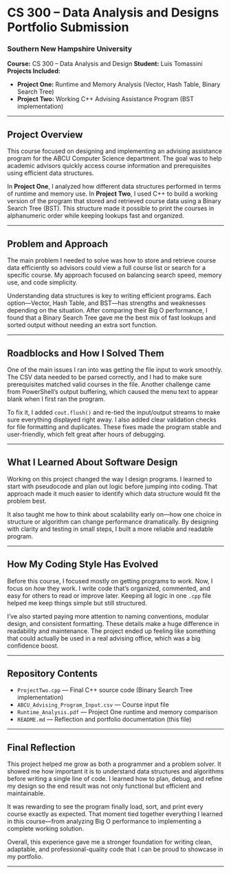 #  CS 300 – Data Analysis and Designs Portfolio Submission  

### Southern New Hampshire University  
**Course:** CS 300 – Data Analysis and Design 
**Student:** Luis Tomassini  
**Projects Included:**  
- **Project One:** Runtime and Memory Analysis (Vector, Hash Table, Binary Search Tree)  
- **Project Two:** Working C++ Advising Assistance Program (BST implementation)  

---

##  Project Overview  

This course focused on designing and implementing an advising assistance program for the ABCU Computer Science department. The goal was to help academic advisors quickly access course information and prerequisites using efficient data structures.  

In **Project One**, I analyzed how different data structures performed in terms of runtime and memory use. In **Project Two**, I used C++ to build a working version of the program that stored and retrieved course data using a Binary Search Tree (BST). This structure made it possible to print the courses in alphanumeric order while keeping lookups fast and organized.

---

##  Problem and Approach  

The main problem I needed to solve was how to store and retrieve course data efficiently so advisors could view a full course list or search for a specific course. My approach focused on balancing search speed, memory use, and code simplicity.  

Understanding data structures is key to writing efficient programs. Each option—Vector, Hash Table, and BST—has strengths and weaknesses depending on the situation. After comparing their Big O performance, I found that a Binary Search Tree gave me the best mix of fast lookups and sorted output without needing an extra sort function.

---

##  Roadblocks and How I Solved Them  

One of the main issues I ran into was getting the file input to work smoothly. The CSV data needed to be parsed correctly, and I had to make sure prerequisites matched valid courses in the file. Another challenge came from PowerShell’s output buffering, which caused the menu text to appear blank when I first ran the program.  

To fix it, I added `cout.flush()` and re-tied the input/output streams to make sure everything displayed right away. I also added clear validation checks for file formatting and duplicates. These fixes made the program stable and user-friendly, which felt great after hours of debugging.

---

##  What I Learned About Software Design  

Working on this project changed the way I design programs. I learned to start with pseudocode and plan out logic before jumping into coding. That approach made it much easier to identify which data structure would fit the problem best.  

It also taught me how to think about scalability early on—how one choice in structure or algorithm can change performance dramatically. By designing with clarity and testing in small steps, I built a more reliable and readable program.

---

##  How My Coding Style Has Evolved  

Before this course, I focused mostly on getting programs to work. Now, I focus on *how* they work. I write code that’s organized, commented, and easy for others to read or improve later. Keeping all logic in one `.cpp` file helped me keep things simple but still structured.  

I’ve also started paying more attention to naming conventions, modular design, and consistent formatting. These details make a huge difference in readability and maintenance. The project ended up feeling like something that could actually be used in a real advising office, which was a big confidence boost.

---

##  Repository Contents  

- `ProjectTwo.cpp` — Final C++ source code (Binary Search Tree implementation)  
- `ABCU_Advising_Program_Input.csv` — Course input file  
- `Runtime_Analysis.pdf` — Project One runtime and memory comparison  
- `README.md` — Reflection and portfolio documentation (this file)  

---

##  Final Reflection  

This project helped me grow as both a programmer and a problem solver. It showed me how important it is to understand data structures and algorithms before writing a single line of code. I learned how to plan, debug, and refine my design so the end result was not only functional but efficient and maintainable.  

It was rewarding to see the program finally load, sort, and print every course exactly as expected. That moment tied together everything I learned in this course—from analyzing Big O performance to implementing a complete working solution.  

Overall, this experience gave me a stronger foundation for writing clean, adaptable, and professional-quality code that I can be proud to showcase in my portfolio.

---
